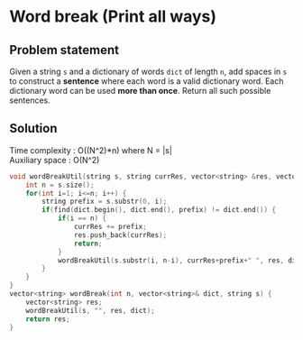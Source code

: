 # Word break (Print all ways)

## Problem statement

Given a string `s` and a dictionary of words `dict` of length `n`, add spaces in `s` to construct a **sentence** where each word is a valid dictionary word. Each dictionary word can be used **more than once**. Return all such possible sentences.

## Solution

Time complexity : O((N^2)\*n) where N = |s|  
Auxiliary space : O(N^2)

```cpp
void wordBreakUtil(string s, string currRes, vector<string> &res, vector<string> &dict) {
    int n = s.size();
    for(int i=1; i<=n; i++) {
        string prefix = s.substr(0, i);
        if(find(dict.begin(), dict.end(), prefix) != dict.end()) {
            if(i == n) {
                currRes += prefix;
                res.push_back(currRes);
                return;
            }
            wordBreakUtil(s.substr(i, n-i), currRes+prefix+" ", res, dict);
        }
    }
}
vector<string> wordBreak(int n, vector<string>& dict, string s) {
    vector<string> res;
    wordBreakUtil(s, "", res, dict);
    return res;
}
```
